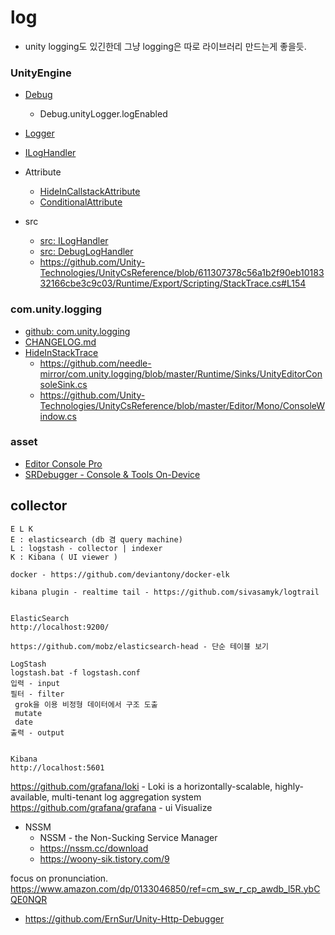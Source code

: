 # log

- unity logging도 있긴한데 그냥 logging은 따로 라이브러리 만드는게 좋을듯.

### UnityEngine

- [Debug](https://docs.unity3d.com/ScriptReference/Debug.html)
  - Debug.unityLogger.logEnabled
- [Logger](https://docs.unity3d.com/ScriptReference/Logger.html)
- [ILogHandler](https://docs.unity3d.com/ScriptReference/ILogHandler.html)
- Attribute
  - [HideInCallstackAttribute](https://docs.unity3d.com/ScriptReference/HideInCallstackAttribute.html)
  - [ConditionalAttribute](https://learn.microsoft.com/en-us/dotnet/api/system.diagnostics.conditionalattribute?view=net-8.0)

- src
  - [src: ILogHandler](https://github.com/Unity-Technologies/UnityCsReference/blob/master/Runtime/Export/Logging/ILogHandler.cs)
  - [src: DebugLogHandler](https://github.com/Unity-Technologies/UnityCsReference/blob/master/Runtime/Export/Logging/DebugLogHandler.cs)
  - <https://github.com/Unity-Technologies/UnityCsReference/blob/611307378c56a1b2f90eb1018332166cbe3c9c03/Runtime/Export/Scripting/StackTrace.cs#L154>

### com.unity.logging

- [github: com.unity.logging](https://github.com/needle-mirror/com.unity.logging)
- [CHANGELOG.md](https://github.com/needle-mirror/com.unity.logging/blob/master/CHANGELOG.md)
- [HideInStackTrace ](https://docs.unity3d.com/Packages/com.unity.logging@1.3/api/Unity.Logging.HideInStackTrace.html)
  - https://github.com/needle-mirror/com.unity.logging/blob/master/Runtime/Sinks/UnityEditorConsoleSink.cs
  - https://github.com/Unity-Technologies/UnityCsReference/blob/master/Editor/Mono/ConsoleWindow.cs

### asset

- [Editor Console Pro](https://assetstore.unity.com/packages/tools/utilities/editor-console-pro-11889)
- [SRDebugger - Console & Tools On-Device](https://assetstore.unity.com/packages/tools/gui/srdebugger-console-tools-on-device-27688)



## collector

``` elk
E L K
E : elasticsearch (db 겸 query machine)
L : logstash - collector | indexer
K : Kibana ( UI viewer )

docker - https://github.com/deviantony/docker-elk

kibana plugin - realtime tail - https://github.com/sivasamyk/logtrail


ElasticSearch
http://localhost:9200/

https://github.com/mobz/elasticsearch-head - 단순 테이블 보기

LogStash
logstash.bat -f logstash.conf
입력 - input
필터 - filter
 grok을 이용 비정형 데이터에서 구조 도출
 mutate
 date
출력 - output


Kibana
http://localhost:5601
```


https://github.com/grafana/loki - Loki is a horizontally-scalable, highly-available, multi-tenant log aggregation system
https://github.com/grafana/grafana - ui Visualize 


- NSSM
  - NSSM - the Non-Sucking Service Manager
  - https://nssm.cc/download
  - https://woony-sik.tistory.com/9

focus on pronunciation.
https://www.amazon.com/dp/0133046850/ref=cm_sw_r_cp_awdb_l5R.ybCQE0NQR





- <https://github.com/ErnSur/Unity-Http-Debugger>
